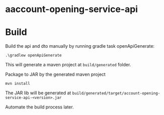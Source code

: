 # aaccount-opening-service-api
# Build
Build the api and dto manually by running gradle task openApiGenerate:
```
.\gradlew openApiGenerate
```
This will generate a maven project at `build/generated` folder.

Package to JAR by the generated maven project
```
mvn install
```
The JAR lib will be generated at `build/generated/target/account-opening-service-api-<version>.jar`

Automate the build process later.
